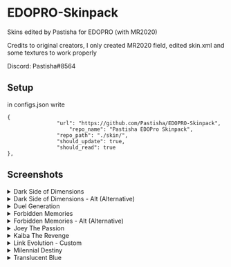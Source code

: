# EDOPRO-Skinpack
Skins edited by Pastisha for EDOPRO (with MR2020)


Credits to original creators, I only created MR2020 field, edited skin.xml and some textures to work properly

Discord: Pastisha#8564


## Setup

in configs.json write

```
{
     			"url": "https://github.com/Pastisha/EDOPRO-Skinpack",
      		        "repo_name": "Pastisha EDOPro Skinpack",
     			"repo_path": "./skin/",
     			"should_update": true,
     			"should_read": true
},
```

## Screenshots

<details><summary>Dark Side of Dimensions</summary>
<p>
 
![Screenshot 1](https://github.com/Pastisha/EDOPRO-Skinpack/blob/master/EDOPro%202020-07-08%2017-10-00.png)
![Screenshot 2](https://github.com/Pastisha/EDOPRO-Skinpack/blob/master/EDOPro%202020-07-08%2017-13-26.png)
</p>
</details>

<details><summary>Dark Side of Dimensions - Alt (Alternative)</summary>
<p>
 
![Screenshot 3](https://github.com/Pastisha/EDOPRO-Skinpack/blob/master/EDOPro%202020-07-08%2017-10-28.png)
![Screenshot 4](https://github.com/Pastisha/EDOPRO-Skinpack/blob/master/EDOPro%202020-07-08%2017-13-42.png)
</p>
</details>

<details><summary>Duel Generation</summary>
<p>
 
![Screenshot 5](https://github.com/Pastisha/EDOPRO-Skinpack/blob/master/EDOPro%202020-07-08%2017-11-13.png)
![Screenshot 6](https://github.com/Pastisha/EDOPRO-Skinpack/blob/master/EDOPro%202020-07-08%2017-13-59.png)
</p>
</details>

<details><summary>Forbidden Memories</summary>
<p>
 
![Screenshot 7](https://github.com/Pastisha/EDOPRO-Skinpack/blob/master/EDOPro%202020-07-10%2020-55-52.png)
![Screenshot 8](https://github.com/Pastisha/EDOPRO-Skinpack/blob/master/EDOPro%202020-07-10%2020-56-04.png)
</p>
</details>

<details><summary>Forbidden Memories - Alt (Alternative)</summary>
<p>
 
![Screenshot 9](https://github.com/Pastisha/EDOPRO-Skinpack/blob/master/EDOPro%202020-07-10%2020-56-31.png)
![Screenshot 10](https://github.com/Pastisha/EDOPRO-Skinpack/blob/master/EDOPro%202020-07-10%2020-56-36.png)
</p>
</details>

<details><summary>Joey The Passion</summary>
<p>
 
![Screenshot 11](https://github.com/Pastisha/EDOPRO-Skinpack/blob/master/EDOPro%202020-07-08%2017-12-05.png)
![Screenshot 12](https://github.com/Pastisha/EDOPRO-Skinpack/blob/master/EDOPro%202020-07-08%2017-14-47.png)
</p>
</details>

<details><summary>Kaiba The Revenge</summary>
<p>
 
![Screenshot 13](https://github.com/Pastisha/EDOPRO-Skinpack/blob/master/EDOPro%202020-07-08%2017-12-24.png)
![Screenshot 14](https://github.com/Pastisha/EDOPRO-Skinpack/blob/master/EDOPro%202020-07-08%2017-15-02.png)
</p>
</details>

<details><summary>Link Evolution - Custom</summary>
<p>
 
![Screenshot 15](https://github.com/Pastisha/EDOPRO-Skinpack/blob/master/EDOPro%202020-07-25%2013-47-49.png)
![Screenshot 16](https://github.com/Pastisha/EDOPRO-Skinpack/blob/master/EDOPro%202020-07-25%2013-47-56.png)
</p>
</details>

<details><summary>Milennial Destiny</summary>
<p>
 
![Screenshot 17](https://github.com/Pastisha/EDOPRO-Skinpack/blob/master/EDOPro%202020-07-08%2017-12-44.png)
![Screenshot 18](https://github.com/Pastisha/EDOPRO-Skinpack/blob/master/EDOPro%202020-07-08%2017-15-17.png)
</p>
</details>

<details><summary>Translucent Blue</summary>
<p>
 
![Screenshot 19](https://github.com/Pastisha/EDOPRO-Skinpack/blob/master/EDOPro%202020-07-30%2017-32-52.png)
![Screenshot 20](https://github.com/Pastisha/EDOPRO-Skinpack/blob/master/EDOPro%202020-07-30%2017-33-38.png)
</p>

<details><summary>Translucent Blue - Alt</summary>
<p>
 
![Screenshot 21](https://github.com/Pastisha/EDOPRO-Skinpack/blob/master/EDOPro%202020-07-30%2017-33-04.png)
![Screenshot 22](https://github.com/Pastisha/EDOPRO-Skinpack/blob/master/EDOPro%202020-07-30%2017-33-23.png)
</p>

</details>

